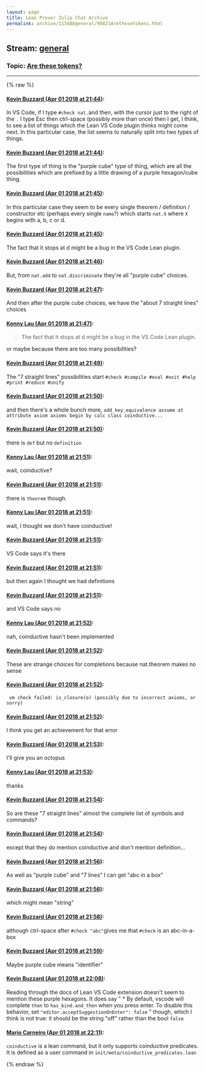 ```yaml
---
layout: page
title: Lean Prover Zulip Chat Archive 
permalink: archive/113488general/90821Arethesetokens.html
---
```


## Stream: [general](index.html)
### Topic: [Are these tokens?](90821Arethesetokens.html)

---


{% raw %}
#### [ Kevin Buzzard (Apr 01 2018 at 21:44)](https://leanprover.zulipchat.com/#narrow/stream/113488-general/topic/Are%20these%20tokens%3F/near/124499064):
<p>In VS Code, if I type <code>#check nat.</code>and then, with the cursor just to the right of the <code>.</code> I type Esc then ctrl-space (possibly more than once) then I get, I think, to see a list of things which the Lean VS Code plugin thinks might come next. In this particular case,  the list seems to naturally split into two types of things.</p>

#### [ Kevin Buzzard (Apr 01 2018 at 21:44)](https://leanprover.zulipchat.com/#narrow/stream/113488-general/topic/Are%20these%20tokens%3F/near/124499067):
<p>The first type of thing is the "purple cube" type of thing, which are all the possibilities which are prefixed by a little drawing of a purple hexagon/cube thing.</p>

#### [ Kevin Buzzard (Apr 01 2018 at 21:45)](https://leanprover.zulipchat.com/#narrow/stream/113488-general/topic/Are%20these%20tokens%3F/near/124499078):
<p>In this particular case they seem to be every single theorem / definition / constructor etc (perhaps every single <code>name</code>?) which starts <code>nat.X</code> where <code>X</code> begins with a, b, c or d.</p>

#### [ Kevin Buzzard (Apr 01 2018 at 21:45)](https://leanprover.zulipchat.com/#narrow/stream/113488-general/topic/Are%20these%20tokens%3F/near/124499082):
<p>The fact that it stops at d might be a bug in the VS Code Lean plugin.</p>

#### [ Kevin Buzzard (Apr 01 2018 at 21:46)](https://leanprover.zulipchat.com/#narrow/stream/113488-general/topic/Are%20these%20tokens%3F/near/124499123):
<p>But, from <code>nat.add</code> to <code>nat.discriminate</code> they're all "purple cube" choices.</p>

#### [ Kevin Buzzard (Apr 01 2018 at 21:47)](https://leanprover.zulipchat.com/#narrow/stream/113488-general/topic/Are%20these%20tokens%3F/near/124499126):
<p>And then after the purple cube choices, we have the "about 7 straight lines" choices</p>

#### [ Kenny Lau (Apr 01 2018 at 21:47)](https://leanprover.zulipchat.com/#narrow/stream/113488-general/topic/Are%20these%20tokens%3F/near/124499131):
<blockquote>
<p>The fact that it stops at d might be a bug in the VS Code Lean plugin.</p>
</blockquote>
<p>or maybe because there are too many possibilities?</p>

#### [ Kevin Buzzard (Apr 01 2018 at 21:49)](https://leanprover.zulipchat.com/#narrow/stream/113488-general/topic/Are%20these%20tokens%3F/near/124499184):
<p>The "7 straight lines" possibilities start <code>#check #compile #eval #exit #help #print #reduce #unify</code></p>

#### [ Kevin Buzzard (Apr 01 2018 at 21:50)](https://leanprover.zulipchat.com/#narrow/stream/113488-general/topic/Are%20these%20tokens%3F/near/124499232):
<p>and then there's a whole bunch more, <code>add_key_equivalence assume at attribute axiom axioms begin by calc class coinductive...</code></p>

#### [ Kevin Buzzard (Apr 01 2018 at 21:50)](https://leanprover.zulipchat.com/#narrow/stream/113488-general/topic/Are%20these%20tokens%3F/near/124499238):
<p>there is <code>def</code> but no <code>definition</code></p>

#### [ Kenny Lau (Apr 01 2018 at 21:51)](https://leanprover.zulipchat.com/#narrow/stream/113488-general/topic/Are%20these%20tokens%3F/near/124499240):
<p>wait, coinductive?</p>

#### [ Kevin Buzzard (Apr 01 2018 at 21:51)](https://leanprover.zulipchat.com/#narrow/stream/113488-general/topic/Are%20these%20tokens%3F/near/124499245):
<p>there is <code>theorem</code> though.</p>

#### [ Kenny Lau (Apr 01 2018 at 21:51)](https://leanprover.zulipchat.com/#narrow/stream/113488-general/topic/Are%20these%20tokens%3F/near/124499247):
<p>wait, I thought we don't have coinductive!</p>

#### [ Kevin Buzzard (Apr 01 2018 at 21:51)](https://leanprover.zulipchat.com/#narrow/stream/113488-general/topic/Are%20these%20tokens%3F/near/124499250):
<p>VS Code says it's there</p>

#### [ Kevin Buzzard (Apr 01 2018 at 21:51)](https://leanprover.zulipchat.com/#narrow/stream/113488-general/topic/Are%20these%20tokens%3F/near/124499252):
<p>but then again I thought we had definitions</p>

#### [ Kevin Buzzard (Apr 01 2018 at 21:51)](https://leanprover.zulipchat.com/#narrow/stream/113488-general/topic/Are%20these%20tokens%3F/near/124499253):
<p>and VS Code says no</p>

#### [ Kenny Lau (Apr 01 2018 at 21:52)](https://leanprover.zulipchat.com/#narrow/stream/113488-general/topic/Are%20these%20tokens%3F/near/124499294):
<p>nah, coinductive hasn't been implemented</p>

#### [ Kevin Buzzard (Apr 01 2018 at 21:52)](https://leanprover.zulipchat.com/#narrow/stream/113488-general/topic/Are%20these%20tokens%3F/near/124499296):
<p>These are strange choices for completions because nat.theorem makes no sense</p>

#### [ Kevin Buzzard (Apr 01 2018 at 21:52)](https://leanprover.zulipchat.com/#narrow/stream/113488-general/topic/Are%20these%20tokens%3F/near/124499297):
<p><code> vm check failed: is_closure(o) (possibly due to incorrect axioms, or sorry) </code></p>

#### [ Kevin Buzzard (Apr 01 2018 at 21:52)](https://leanprover.zulipchat.com/#narrow/stream/113488-general/topic/Are%20these%20tokens%3F/near/124499298):
<p>I think you get an achievement for that error</p>

#### [ Kevin Buzzard (Apr 01 2018 at 21:53)](https://leanprover.zulipchat.com/#narrow/stream/113488-general/topic/Are%20these%20tokens%3F/near/124499303):
<p>I'll give you an octopus</p>

#### [ Kenny Lau (Apr 01 2018 at 21:53)](https://leanprover.zulipchat.com/#narrow/stream/113488-general/topic/Are%20these%20tokens%3F/near/124499306):
<p>thanks</p>

#### [ Kevin Buzzard (Apr 01 2018 at 21:54)](https://leanprover.zulipchat.com/#narrow/stream/113488-general/topic/Are%20these%20tokens%3F/near/124499348):
<p>So are these "7 straight lines" almost the complete list of symbols and commands?</p>

#### [ Kevin Buzzard (Apr 01 2018 at 21:54)](https://leanprover.zulipchat.com/#narrow/stream/113488-general/topic/Are%20these%20tokens%3F/near/124499349):
<p>except that they do mention coinductive and don't mention definition...</p>

#### [ Kevin Buzzard (Apr 01 2018 at 21:56)](https://leanprover.zulipchat.com/#narrow/stream/113488-general/topic/Are%20these%20tokens%3F/near/124499400):
<p>As well as "purple cube" and "7 lines" I can get "abc in a box"</p>

#### [ Kevin Buzzard (Apr 01 2018 at 21:56)](https://leanprover.zulipchat.com/#narrow/stream/113488-general/topic/Are%20these%20tokens%3F/near/124499401):
<p>which might mean "string"</p>

#### [ Kevin Buzzard (Apr 01 2018 at 21:58)](https://leanprover.zulipchat.com/#narrow/stream/113488-general/topic/Are%20these%20tokens%3F/near/124499461):
<p>although ctrl-space after <code>#check "abc"</code>gives me that <code>#check</code> is an abc-in-a-box</p>

#### [ Kevin Buzzard (Apr 01 2018 at 21:59)](https://leanprover.zulipchat.com/#narrow/stream/113488-general/topic/Are%20these%20tokens%3F/near/124499474):
<p>Maybe purple cube means "identifier"</p>

#### [ Kevin Buzzard (Apr 01 2018 at 22:08)](https://leanprover.zulipchat.com/#narrow/stream/113488-general/topic/Are%20these%20tokens%3F/near/124499732):
<p>Reading through the docs of Lean VS Code extension doesn't seem to mention these purple hexagons. It does say " *   By default, vscode will complete <code>then</code> to <code>has_bind.and_then</code> when you press enter. To disable this behavior, set <code>"editor.acceptSuggestionOnEnter": false</code> " though, which I think is not true: it should be the string "off" rather than the bool <code>false</code></p>

#### [ Mario Carneiro (Apr 01 2018 at 22:11)](https://leanprover.zulipchat.com/#narrow/stream/113488-general/topic/Are%20these%20tokens%3F/near/124499792):
<p><code>coinductive</code> is a lean command, but it only supports coinductive predicates. It is defined as a user command in <code>init/meta/coinductive_predicates.lean</code></p>


{% endraw %}
